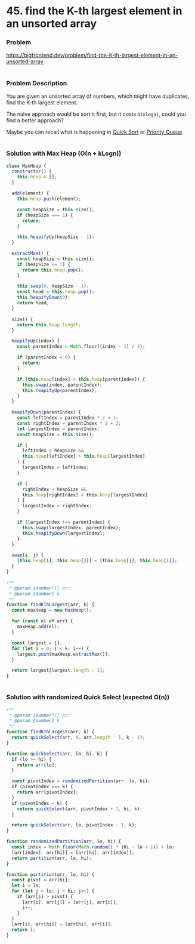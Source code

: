 # 45. find the K-th largest element in an unsorted array

### Problem

https://bigfrontend.dev/problem/find-the-K-th-largest-element-in-an-unsorted-array

#

### Problem Description

You are given an unsorted array of numbers, which might have duplicates, find the K-th largest element.

The naive approach would be sort it first, but it costs `O(nlogn)`, could you find a better approach?

Maybe you can recall what is happening in [Quick Sort](https://bigfrontend.dev/problem/implement-Quick-Sort) or [Priority Queue](https://bigfrontend.dev/problem/create-a-priority-queue-in-JavaScript)

#

### Solution with Max Heap (O(n + kLogn))

```js
class MaxHeap {
  constructor() {
    this.heap = [];
  }

  add(element) {
    this.heap.push(element);

    const heapSize = this.size();
    if (heapSize === 1) {
      return;
    }

    this.heapifyUp(heapSize - 1);
  }

  extractMax() {
    const heapSize = this.size();
    if (heapSize <= 1) {
      return this.heap.pop();
    }

    this.swap(0, heapSize - 1);
    const head = this.heap.pop();
    this.heapifyDown(0);
    return head;
  }

  size() {
    return this.heap.length;
  }

  heapifyUp(index) {
    const parentIndex = Math.floor((index - 1) / 2);

    if (parentIndex < 0) {
      return;
    }

    if (this.heap[index] > this.heap[parentIndex]) {
      this.swap(index, parentIndex);
      this.heapifyUp(parentIndex);
    }
  }

  heapifyDown(parentIndex) {
    const leftIndex = parentIndex * 2 + 1;
    const rightIndex = parentIndex * 2 + 2;
    let largestIndex = parentIndex;
    const heapSize = this.size();

    if (
      leftIndex < heapSize &&
      this.heap[leftIndex] > this.heap[largestIndex]
    ) {
      largestIndex = leftIndex;
    }

    if (
      rightIndex < heapSize &&
      this.heap[rightIndex] > this.heap[largestIndex]
    ) {
      largestIndex = rightIndex;
    }

    if (largestIndex !== parentIndex) {
      this.swap(largestIndex, parentIndex);
      this.heapifyDown(largestIndex);
    }
  }

  swap(i, j) {
    [this.heap[i], this.heap[j]] = [this.heap[j], this.heap[i]];
  }
}

/**
 * @param {number[]} arr
 * @param {number} k
 */
function findKThLargest(arr, k) {
  const maxHeap = new MaxHeap();

  for (const el of arr) {
    maxHeap.add(el);
  }

  const largest = [];
  for (let i = 0; i < k; i++) {
    largest.push(maxHeap.extractMax());
  }

  return largest[largest.length - 1];
}
```

#

### Solution with randomized Quick Select (expected O(n))

```js
/**
 * @param {number[]} arr
 * @param {number} k
 */
function findKThLargest(arr, k) {
  return quickSelect(arr, 0, arr.length - 1, k - 1);
}

function quickSelect(arr, lo, hi, k) {
  if (lo >= hi) {
    return arr[lo];
  }

  const pivotIndex = randomizedPartition(arr, lo, hi);
  if (pivotIndex === k) {
    return arr[pivotIndex];
  }
  if (pivotIndex < k) {
    return quickSelect(arr, pivotIndex + 1, hi, k);
  }

  return quickSelect(arr, lo, pivotIndex - 1, k);
}

function randomizedPartition(arr, lo, hi) {
  const index = Math.floor(Math.random() * (hi - lo + 1)) + lo;
  [arr[index], arr[hi]] = [arr[hi], arr[index]];
  return partition(arr, lo, hi);
}

function partition(arr, lo, hi) {
  const pivot = arr[hi];
  let i = lo;
  for (let j = lo; j < hi; j++) {
    if (arr[j] > pivot) {
      [arr[i], arr[j]] = [arr[j], arr[i]];
      i++;
    }
  }
  [arr[i], arr[hi]] = [arr[hi], arr[i]];
  return i;
}
```
